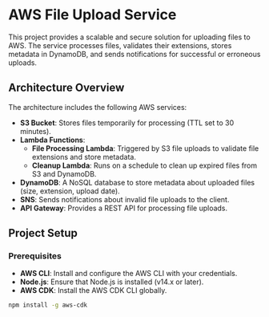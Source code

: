 # AWS File Upload Service

This project provides a scalable and secure solution for uploading files to AWS. The service processes files, validates their extensions, stores metadata in DynamoDB, and sends notifications for successful or erroneous uploads.

## Architecture Overview

The architecture includes the following AWS services:

-   **S3 Bucket**: Stores files temporarily for processing (TTL set to 30 minutes).
-   **Lambda Functions**:
    -   **File Processing Lambda**: Triggered by S3 file uploads to validate file extensions and store metadata.
    -   **Cleanup Lambda**: Runs on a schedule to clean up expired files from S3 and DynamoDB.
-   **DynamoDB**: A NoSQL database to store metadata about uploaded files (size, extension, upload date).
-   **SNS**: Sends notifications about invalid file uploads to the client.
-   **API Gateway**: Provides a REST API for processing file uploads.

## Project Setup

### Prerequisites

-   **AWS CLI**: Install and configure the AWS CLI with your credentials.
-   **Node.js**: Ensure that Node.js is installed (v14.x or later).
-   **AWS CDK**: Install the AWS CDK CLI globally.

```bash
npm install -g aws-cdk
```
